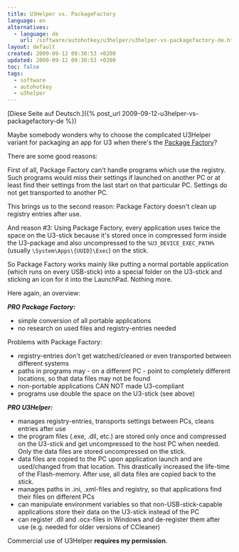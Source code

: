 ```yaml
---
title: U3Helper vs. PackageFactory
language: en
alternatives:
  - language: de
    url: /software/autohotkey/u3helper/u3helper-vs-packagefactory-de.html
layout: default
created: 2009-09-12 09:30:53 +0200
updated: 2009-09-12 09:30:53 +0200
toc: false
tags:
  - software
  - autohotkey
  - u3helper
---
```

[Diese Seite auf Deutsch.]({% post_url 2009-09-12-u3helper-vs-packagefactory-de %})

Maybe somebody wonders why to choose the complicated U3Helper variant for packaging an app for U3 when there's the
[Package Factory](http://www.eure.ca/)?

There are some good reasons:

First of all, Package Factory can't handle programs which use the registry. Such programs would miss their settings if
launched on another PC or at least find their settings from the last start on that particular PC. Settings do not get
transported to another PC.

This brings us to the second reason: Package Factory doesn't clean up registry entries after use.

And reason #3: Using Package Factory, every application uses twice the space on the U3-stick because it's stored once
in compressed form inside the U3-package and also uncompressed to the `%U3_DEVICE_EXEC_PATH%`
(usually `\System\Apps\{UUID}\Exec`) on the stick.

So Package Factory works mainly like putting a normal portable application (which runs on every USB-stick) into a
special folder on the U3-stick and sticking an icon for it into the LaunchPad. Nothing more.

Here again, an overview:

***PRO Package Factory:***

* simple conversion of all portable applications
* no research on used files and registry-entries needed

Problems with Package Factory:

* registry-entries don't get watched/cleaned or even transported between different systems
* paths in programs may - on a different PC - point to completely different locations, so that data files may not be found
* non-portable applications CAN NOT made U3-compliant
* programs use double the space on the U3-stick (see above)

***PRO U3Helper:***

* manages  registry-entries, transports settings between PCs, cleans entries after use
* the program files (.exe, .dll, etc.) are stored only once and compressed on the U3-stick and get uncompressed to the
  host PC when needed. Only the data files are stored uncompressed  on the stick.
* data files are copied to the PC upon application launch and are used/changed from that location. This drastically
  increased the life-time of the Flash-memory. After use, all data files are copied back to the stick.
* manages paths in .ini, .xml-files and registry, so that applications find their files on different PCs
* can manipulate environment variables so that non-USB-stick-capable applications store their data on the U3-stick
  instead of the PC
* can register .dll and .ocx-files in Windows and de-register them after use (e.g. needed for older versions of CCleaner)

Commercial use of U3Helper **requires my permission**.

